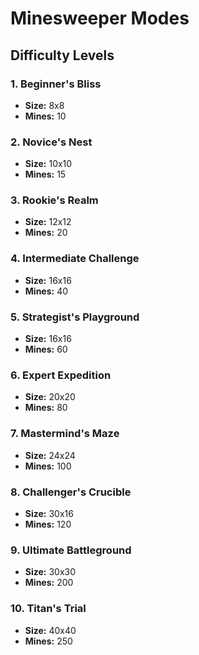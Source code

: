 # Minesweeper Modes

## Difficulty Levels

### 1. Beginner's Bliss
- **Size:** 8x8
- **Mines:** 10

### 2. Novice's Nest
- **Size:** 10x10
- **Mines:** 15

### 3. Rookie's Realm
- **Size:** 12x12
- **Mines:** 20

### 4. Intermediate Challenge
- **Size:** 16x16
- **Mines:** 40

### 5. Strategist's Playground
- **Size:** 16x16
- **Mines:** 60

### 6. Expert Expedition
- **Size:** 20x20
- **Mines:** 80

### 7. Mastermind's Maze
- **Size:** 24x24
- **Mines:** 100

### 8. Challenger's Crucible
- **Size:** 30x16
- **Mines:** 120

### 9. Ultimate Battleground
- **Size:** 30x30
- **Mines:** 200

### 10. Titan's Trial
- **Size:** 40x40
- **Mines:** 250
